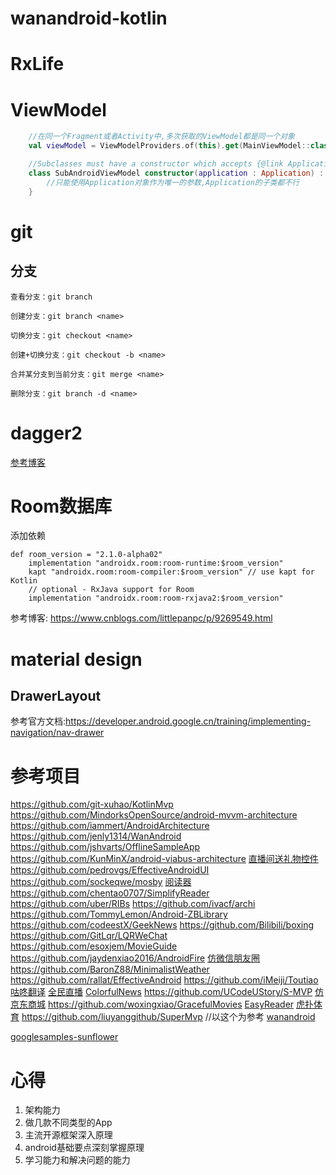 # wanandroid-kotlin
# RxLife


# ViewModel
 ``` kotlin
     //在同一个Fragment或者Activity中,多次获取的ViewModel都是同一个对象
     val viewModel = ViewModelProviders.of(this).get(MainViewModel::class.java)
```
```kotlin
    //Subclasses must have a constructor which accepts {@link Application} as the only parameter.
    class SubAndroidViewModel constructor(application : Application) : AndroidViewModel(application) {
        //只能使用Application对象作为唯一的参数,Application的子类都不行
    }
```


# git
## 分支
```
查看分支：git branch

创建分支：git branch <name>

切换分支：git checkout <name>

创建+切换分支：git checkout -b <name>

合并某分支到当前分支：git merge <name>

删除分支：git branch -d <name>
```


# dagger2
[参考博客](https://www.jianshu.com/p/cd2c1c9f68d4)


# Room数据库
添加依赖
```
def room_version = "2.1.0-alpha02"
    implementation "androidx.room:room-runtime:$room_version"
    kapt "androidx.room:room-compiler:$room_version" // use kapt for Kotlin
    // optional - RxJava support for Room
    implementation "androidx.room:room-rxjava2:$room_version"
```
参考博客: https://www.cnblogs.com/littlepanpc/p/9269549.html


# material design

## DrawerLayout
 参考官方文档:https://developer.android.google.cn/training/implementing-navigation/nav-drawer
 
 
 
# 参考项目
https://github.com/git-xuhao/KotlinMvp
https://github.com/MindorksOpenSource/android-mvvm-architecture
https://github.com/iammert/AndroidArchitecture
https://github.com/jenly1314/WanAndroid
https://github.com/jshvarts/OfflineSampleApp
https://github.com/KunMinX/android-viabus-architecture
[直播间送礼物控件](https://github.com/jenly1314/GiftSurfaceView)
https://github.com/pedrovgs/EffectiveAndroidUI
https://github.com/sockeqwe/mosby
[阅读器](https://github.com/smuyyh/BookReader)
https://github.com/chentao0707/SimplifyReader
https://github.com/uber/RIBs
https://github.com/ivacf/archi
https://github.com/TommyLemon/Android-ZBLibrary
https://github.com/codeestX/GeekNews
https://github.com/Bilibili/boxing
https://github.com/GitLqr/LQRWeChat
https://github.com/esoxjem/MovieGuide
https://github.com/jaydenxiao2016/AndroidFire
[仿微信朋友圈](https://github.com/Naoki2015/CircleDemo)
https://github.com/BaronZ88/MinimalistWeather
https://github.com/rallat/EffectiveAndroid
https://github.com/iMeiji/Toutiao
[咕咚翻译](https://github.com/maoruibin/TranslateApp)
[全民直播](https://github.com/jenly1314/KingTV)
[ColorfulNews](https://github.com/kaku2015/ColorfulNews)
https://github.com/UCodeUStory/S-MVP
[仿京东商城](https://github.com/liu-xiao-dong/JD-Test)
https://github.com/woxingxiao/GracefulMovies
[EasyReader](https://github.com/laotan7237/EasyReader)
[虎扑体育](https://github.com/gzsll/TLint)
https://github.com/liuyanggithub/SuperMvp
//以这个为参考
[wanandroid](https://github.com/songmao123/WanAndroid)


[googlesamples-sunflower](https://github.com/googlesamples/android-sunflower)








# 心得
1. 架构能力
2. 做几款不同类型的App
3. 主流开源框架深入原理
4. android基础要点深刻掌握原理
5. 学习能力和解决问题的能力
